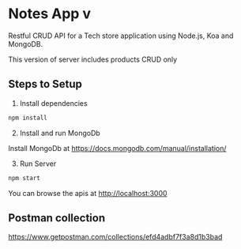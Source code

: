 # Notes App v

Restful CRUD API for a Tech store application using Node.js, Koa and MongoDB.

This version of server includes products CRUD only

## Steps to Setup

1. Install dependencies

```bash
npm install
```

2. Install and run MongoDb

Install MongoDb at <https://docs.mongodb.com/manual/installation/>

3. Run Server

```bash
npm start
```

You can browse the apis at <http://localhost:3000>


## Postman collection

https://www.getpostman.com/collections/efd4adbf7f3a8d1b3bad